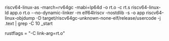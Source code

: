 riscv64-linux-as  -march=rv64gc -mabi=lp64d -o rt.o -c rt.s
riscv64-linux-ld app.o rt.o --no-dynamic-linker -m elf64lriscv -nostdlib -s -o app
riscv64-linux-objdump -D target/riscv64gc-unknown-none-elf/release/usercode -j .text | grep -C 10 _start

rustflags = "-C link-arg=rt.o"